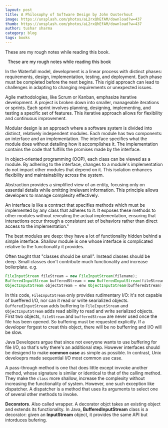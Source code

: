 ```yaml
---
layout: post
title: A Philosophy of Software Design by John Ousterhout
image: https://unsplash.com/photos/aL2rxQhEfAM/download?w=437
thumb: https://unsplash.com/photos/aL2rxQhEfAM/download?w=437
author: tushar sharma
category: blog
tags: books
---
```


These are my rough notes while reading this book.<!-- truncate_here -->

<link rel="stylesheet" href="{{ root_url }}/css/books.css" />

<!-- disclaimer -->
<div style="margin: 0 auto" class="cl disclaimer">
<span style="color:black"> &nbsp;&nbsp;These are my rough notes while reading this book
</span> 
</div>

In the Waterfall model, development is a linear process with distinct phases: requirements, design, implementation, testing, and deployment. Each phase must be completed before the next begins. This rigid approach can lead to challenges in adapting to changing requirements or unexpected issues.

Agile methodologies, like Scrum or Kanban, emphasize iterative development. A project is broken down into smaller, manageable iterations or sprints. Each sprint involves planning, designing, implementing, and testing a specific set of features. This iterative approach allows for flexibility and continuous improvement.

Modular design is an approach where a software system is divided into distinct, relatively independent modules. Each module has two components: an interface and an implementation. The interface specifies what the module does without detailing how it accomplishes it. The implementation contains the code that fulfills the promises made by the interface.

In object-oriented programming (OOP), each class can be viewed as a module. By adhering to the interface, changes to a module's implementation do not impact other modules that depend on it. This isolation enhances flexibility and maintainability across the system.

Abstraction provides a simplified view of an entity, focusing only on essential details while omitting irrelevant information. This principle allows developers to manage complexity effectively.

An interface is like a contract that specifies methods which must be implemented by any class that adheres to it. It exposes these methods to other modules without revealing the actual implementation, ensuring that interactions occur through a consistent set of behaviors rather than direct access to the implementation."

The best modules are deep: they have a lot of functionality hidden behind a simple interface. Shallow module is one whose interface is complicated relative to the functionality it provides.

Often taught that "classes should be small". Instead classes should be deep. Small classes don't contribute much functionality and increase boilerplate. e.g. 


```java
FileInputStream fileStream = new FileInputStream(filename);
BufferedInputStream bufferedStream = new BufferedInputStream(fileStream);
ObjectInputStream objectStream = enw ObjectInputStream(bufferedStream);
```

In this code, `FileInputStream` only provides rudimentary I/O: it's not capable of bueffered I/O, nor can it read or write searialized objects. `BufferedInputStream` adds buffering to `FileInputStream` and `ObjectInputStream` adds read ability to read and write serialized objects. First two objects, `fileStream` and `bufferedStream` are never used once the file has been opened. So buffering must be requested explicitly. If a developer forgest to creat this object, there will be no bufferring and I/O will be slow.

Java Developers argue that since not everyone wants to use buffering for file I/O, so that's why there's an additional step. However interfaces should be desigend to make **common case** as simple as possible. In contrast, Unix develoeprs made sequential I/O most common use case. 

A pass-through method is one that does little except invvoke another method, whose signature is similar or identical to that of the calling method. They make the `class` more shallow, increase the complexity without increasing the functionality of system. However, one such exception like dispatcher. A dispatcher is a method that uses its arguments to select one of several other methods to invoke. 

**Decorators**. Also called wrapper. A decorator objct takes an existing object and extends its functionality. In Java, **BufferedInputStream** class is a decorator: given an **InputStream** object, it provides the same API but intorduces bufering. 